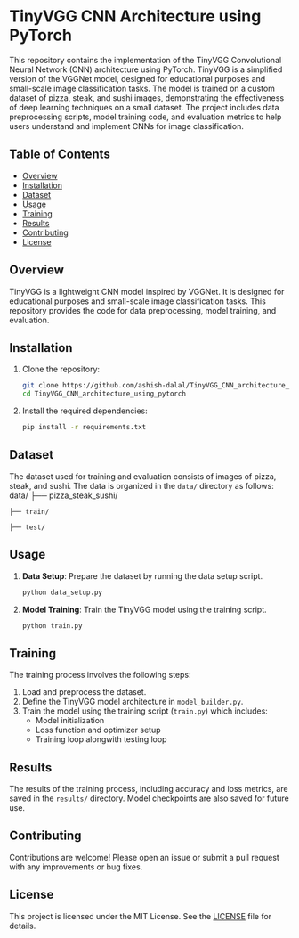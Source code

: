 # TinyVGG CNN Architecture using PyTorch

This repository contains the implementation of the TinyVGG Convolutional Neural Network (CNN) architecture using PyTorch. TinyVGG is a simplified version of the VGGNet model, designed for educational purposes and small-scale image classification tasks. The model is trained on a custom dataset of pizza, steak, and sushi images, demonstrating the effectiveness of deep learning techniques on a small dataset. The project includes data preprocessing scripts, model training code, and evaluation metrics to help users understand and implement CNNs for image classification.


## Table of Contents

- [Overview](#overview)
- [Installation](#installation)
- [Dataset](#dataset)
- [Usage](#usage)
- [Training](#training)
- [Results](#results)
- [Contributing](#contributing)
- [License](#license)

## Overview

TinyVGG is a lightweight CNN model inspired by VGGNet. It is designed for educational purposes and small-scale image classification tasks. This repository provides the code for data preprocessing, model training, and evaluation.

## Installation

1. Clone the repository:
    ```sh
    git clone https://github.com/ashish-dalal/TinyVGG_CNN_architecture_using_pytorch.git
    cd TinyVGG_CNN_architecture_using_pytorch
    ```
2. Install the required dependencies:
    ```sh
    pip install -r requirements.txt
    ```

## Dataset

The dataset used for training and evaluation consists of images of pizza, steak, and sushi. The data is organized in the `data/` directory as follows:
data/
├── pizza_steak_sushi/

    ├── train/

    ├── test/


## Usage

1. **Data Setup**: Prepare the dataset by running the data setup script.
    ```sh
    python data_setup.py
    ```

2. **Model Training**: Train the TinyVGG model using the training script.
    ```sh
    python train.py
    ```

## Training

The training process involves the following steps:
1. Load and preprocess the dataset.
2. Define the TinyVGG model architecture in `model_builder.py`.
3. Train the model using the training script (`train.py`) which includes:
    - Model initialization
    - Loss function and optimizer setup
    - Training loop alongwith testing loop 

## Results

The results of the training process, including accuracy and loss metrics, are saved in the `results/` directory. Model checkpoints are also saved for future use.

## Contributing

Contributions are welcome! Please open an issue or submit a pull request with any improvements or bug fixes.

## License

This project is licensed under the MIT License. See the [LICENSE](LICENSE) file for details.
